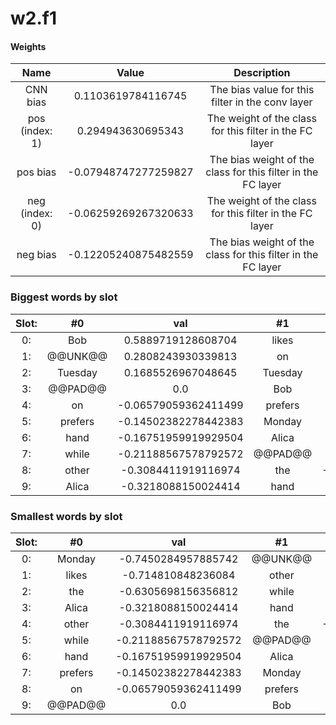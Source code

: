 # w2.f1
#### Weights
Name | Value | Description
:--: | :--: | :--:
CNN bias | 0.1103619784116745 | The bias value for this filter in the conv layer
pos (index: 1) | 0.294943630695343| The weight of the class for this filter in the FC layer
pos bias | -0.07948747277259827| The bias weight of the class for this filter in the FC layer
neg (index: 0) | -0.06259269267320633| The weight of the class for this filter in the FC layer
neg bias | -0.12205240875482559| The bias weight of the class for this filter in the FC layer
### Biggest words by slot
Slot: |#0 | val | #1 | val
:--: | :--: | :--: | :--: | :--:
0: | Bob | 0.5889719128608704 | likes | 2.3558359146118164
1: | @@UNK@@ | 0.2808243930339813 | on | 1.4134879112243652
2: | Tuesday | 0.1685526967048645 | Tuesday | 0.6832144260406494
3: | @@PAD@@ | 0.0 | Bob | 0.23381012678146362
4: | on | -0.06579059362411499 | prefers | 0.21899917721748352
5: | prefers | -0.14502382278442383 | Monday | 0.13693463802337646
6: | hand | -0.16751959919929504 | Alica | 0.08529812097549438
7: | while | -0.21188567578792572 | @@PAD@@ | 0.0
8: | other | -0.3084411919116974 | the | -0.060494810342788696
9: | Alica | -0.3218088150024414 | hand | -0.5118538737297058
### Smallest words by slot
Slot: |#0 | val | #1 | val
:--: | :--: | :--: | :--: | :--:
0: | Monday | -0.7450284957885742 | @@UNK@@ | -2.2109439373016357
1: | likes | -0.714810848236084 | other | -1.0618939399719238
2: | the | -0.6305698156356812 | while | -1.0286149978637695
3: | Alica | -0.3218088150024414 | hand | -0.5118538737297058
4: | other | -0.3084411919116974 | the | -0.060494810342788696
5: | while | -0.21188567578792572 | @@PAD@@ | 0.0
6: | hand | -0.16751959919929504 | Alica | 0.08529812097549438
7: | prefers | -0.14502382278442383 | Monday | 0.13693463802337646
8: | on | -0.06579059362411499 | prefers | 0.21899917721748352
9: | @@PAD@@ | 0.0 | Bob | 0.23381012678146362
